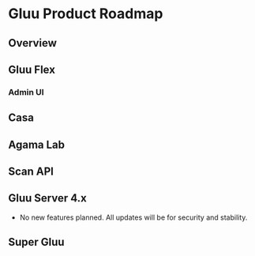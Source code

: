 # Gluu Product Roadmap

## Overview

## Gluu Flex

### Admin UI

## Casa

## Agama Lab

## Scan API

## Gluu Server 4.x

- No new features planned. All updates will be for security and stability.

## Super Gluu
